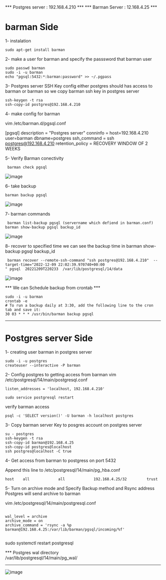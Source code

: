 *** Postgres server : 192.168.4.210 ***
*** Barman Server : 12.168.4.25 ***


# barman Side

1- instalation
```
sudo apt-get install barman
```
2-  make a user for barman and specify the passsword that barman user 

```
sudo passwd barman
sudo -i -u barman
echo "pgsql:5432:*:barman:password" >> ~/.pgpass
```

3- Postgres server SSH Key config 
either postgres should has access to barman or barman
so we copy barman ssh key in postgres server
 
```
ssh-keygen -t rsa
ssh-copy-id postgres@192.168.4.210
```

4- make config for barman 

vim /etc/barman.d/pgsql.conf

[pgsql]
description =  "Postgres server"
conninfo = host=192.168.4.210 user=barman dbname=postgres
ssh_command = ssh postgres@192.168.4.210
retention_policy = RECOVERY WINDOW OF 2 WEEKS


5- Verify Barman conectivity
```
 barman check pgsql
```
![image](https://user-images.githubusercontent.com/88557305/206809977-518b0953-2889-4986-98a0-39b217d38ad6.png)

6- take backup 
```
barman backup pgsql
```
![image](https://user-images.githubusercontent.com/88557305/206810138-151853b6-1f22-470a-90ce-8ce0a535862c.png)


7- barman commands
```
 barman list-backup pgsql (servername which defiend in barman.conf)
barman show-backup pgsql backup_id
```
![image](https://user-images.githubusercontent.com/88557305/206810281-92781b77-6850-4577-b0ca-6ef4438a863a.png)


8- recover to specified time 
we can see the backup time in barman show-backup pgsql backup_id
```
 barman recover --remote-ssh-command "ssh postgres@192.168.4.210"  --target-time="2022-12-09 22:02:39.970740+00:00
" pgsql  20221209T220233  /var/lib/postgresql/14/data

```
![image](https://user-images.githubusercontent.com/88557305/206809875-0828d913-48df-4047-b13b-6022baa9756d.png)

*** We can Schedule backup from crontab  ***
```
sudo -i -u barman
crontab -e
# To run a backup daily at 3:30, add the following line to the cron tab and save it:
30 03 * * * /usr/bin/barman backup pgsql
```

------------------------------------------------------------------------------------------

# Postgres server Side 

1- creating user barman in postgres server

```
sudo -i -u postgres
createuser --interactive -P barman

```

2- Config postgres to getting access from barman
vim /etc/postgresql/14/main/postgresql.conf
```
listen_addresses = 'localhost, 192.168.4.210'
```
```
sudo service postgresql restart
```
verify barman access
```
psql -c 'SELECT version()' -U barman -h localhost postgres
```

3- Copy barman server Key to posgres account on postgres server
```
su - postgres
ssh-keygen -t rsa
ssh-copy-id barman@192.168.4.25
ssh-copy-id postgres@localhost
ssh postgres@localhost -C true
```
4- Get access from barman to postgress on port 5432

Append this line to /etc/postgresql/14/main/pg_hba.conf
```
host    all             all             192.168.4.25/32         trust
```

5- Turn on archive mode and Specify Backup method and Rsync address
Postgres will send archive to barman

 vim /etc/postgresql/14/main/postgresql.conf
```

wal_level = archive
archive_mode = on
archive_command = 'rsync -a %p barman@192.168.4.25:/var/lib/barman/pgsql/incoming/%f'


```
sudo systemctl restart postgresql

*** Postgres wal directory  
/var/lib/postgresql/14/main/pg_wal/
***
![image](https://user-images.githubusercontent.com/88557305/206810056-4a00b831-0ba7-4c2b-953d-be6a6893550e.png)

